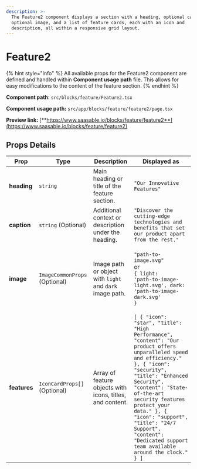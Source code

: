 ```yaml
---
description: >-
  The Feature2 component displays a section with a heading, optional caption, an
  optional image, and a list of feature cards, each with an icon and
  description, all within a responsive grid layout.
---
```


# Feature2

{% hint style="info" %}
All available props for the Feature2 component are defined and handled within **Component usage path** file. This allows for easy modifications to the content of the feature section.
{% endhint %}

**Component path**: `src/blocks/feature/Feature2.tsx`

**Component usage path:**  `src/app/blocks/feature/feature2/page.tsx`

**Preview link:** [**https://www.saasable.io/blocks/feature/feature2**](https://www.saasable.io/blocks/feature/feature2)

## Props Details

| Prop         | Type                          | Description                                               | Displayed as                                                                                                                                                                                                                                                                                                                                                         |
| ------------ | ----------------------------- | --------------------------------------------------------- | -------------------------------------------------------------------------------------------------------------------------------------------------------------------------------------------------------------------------------------------------------------------------------------------------------------------------------------------------------------------- |
| **heading**  | `string`                      | Main heading or title of the feature section.             | `"Our Innovative Features"`                                                                                                                                                                                                                                                                                                                                          |
| **caption**  | `string` (Optional)           | Additional context or description under the heading.      | `"Discover the cutting-edge technologies and benefits that set our product apart from the rest."`                                                                                                                                                                                                                                                                    |
| **image**    | `ImageCommonProps` (Optional) | Image path or object with `light` and `dark` image path.  | <p><code>"path-to-image.svg"</code><br> or <br><code>{ light: 'path-to-image-light.svg', dark: 'path-to-image-dark.svg' }</code></p>                                                                                                                                                                                                                                 |
| **features** | `IconCardProps[]` (Optional)  | Array of feature objects with icons, titles, and content. | `[ { "icon": "star", "title": "High Performance", "content": "Our product offers unparalleled speed and efficiency." }, { "icon": "security", "title": "Enhanced Security", "content": "State-of-the-art security features protect your data." }, { "icon": "support", "title": "24/7 Support", "content": "Dedicated support team available around the clock." } ]` |
